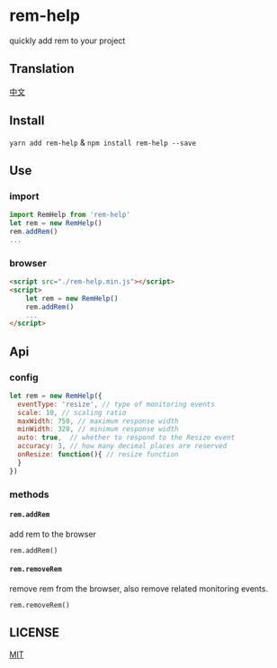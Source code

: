 # rem-help
quickly add rem to your project

## Translation
<a href="https://github.com/Jon-Millent/rem-help/blob/master/zh.md">中文</a>

## Install
`yarn add rem-help` & `npm install rem-help --save`

## Use
### import
```js
import RemHelp from 'rem-help'
let rem = new RemHelp()
rem.addRem()
...
```
### browser
```html
<script src="./rem-help.min.js"></script>
<script>
    let rem = new RemHelp()
    rem.addRem()
    ...
</script>
```

## Api
### config
```js
let rem = new RemHelp({
  eventType: 'resize', // type of monitoring events
  scale: 10, // scaling ratio
  maxWidth: 750, // maximum response width
  minWidth: 320, // minimum response width
  auto: true,  // whether to respond to the Resize event
  accuracy: 3, // how many decimal places are reserved
  onResize: function(){ // resize function
  }
})
```
### methods
#### `rem.addRem`
add rem to the browser
```
rem.addRem()
```
#### `rem.removeRem`
remove rem from the browser, also remove related monitoring events.
```
rem.removeRem()
```
## LICENSE
<a href="http://opensource.org/licenses/MIT">MIT</a>
